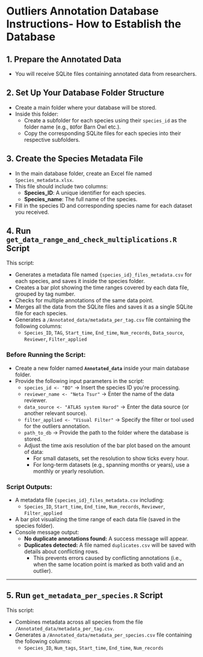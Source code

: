 # Outliers Annotation Database Instructions- How to Establish the Database

## 1. Prepare the Annotated Data
- You will receive SQLite files containing annotated data from researchers.

## 2. Set Up Your Database Folder Structure
- Create a main folder where your database will be stored.
- Inside this folder:
  - Create a subfolder for each species using their `species_id` as the folder name (e.g., `BO`for Barn Owl etc.).
  - Copy the corresponding SQLite files for each species into their respective subfolders.

## 3. Create the Species Metadata File
- In the main database folder, create an Excel file named `Species_metadata.xlsx`.
- This file should include two columns:
  - **Species_ID**: A unique identifier for each species.
  - **Species_name**: The full name of the species.
- Fill in the species ID and corresponding species name for each dataset you received.

## 4. Run `get_data_range_and_check_multiplications.R` Script
This script:
- Generates a metadata file named `{species_id}_files_metadata.csv` for each species, and saves it inside the species folder.
- Creates a bar plot showing the time ranges covered by each data file, grouped by tag number.
- Checks for multiple annotations of the same data point.
- Merges all the data from the SQLite files and saves it as a single SQLite file for each species.
- Generates a `/Annotated_data/metadata_per_tag.csv` file containing the following columns:
  - `Species_ID`, `TAG`, `Start_time`, `End_time`, `Num_records`, `Data_source`, `Reviewer`, `Filter_applied` 

### Before Running the Script:
- Create a new folder named **`Annotated_data`** inside your main database folder.
- Provide the following input parameters in the script:
  - `species_id <- "BO"` → Insert the species ID you're processing.
  - `reviewer_name <- "Neta Tsur"` → Enter the name of the data reviewer.
  - `data_source <- "ATLAS system Harod"` → Enter the data source (or another relevant source).
  - `filter_applied <- "Visual Filter"` → Specify the filter or tool used for the outliers annotation.
  - `path_to_db` → Provide the path to the folder where the database is stored.
  - Adjust the time axis resolution of the bar plot based on the amount of data:
    - For small datasets, set the resolution to show ticks every hour.
    - For long-term datasets (e.g., spanning months or years), use a monthly or yearly resolution.

### Script Outputs:
- A metadata file `{species_id}_files_metadata.csv` including:
  - `Species_ID`, `Start_time`, `End_time`, `Num_records`, `Reviewer`, `Filter_applied`
- A bar plot visualizing the time range of each data file (saved in the species folder).
- Console message output:
  - **No duplicate annotations found:** A success message will appear.
  - **Duplicates detected:** A file named `duplicates.csv` will be saved with details about conflicting rows.
    - This prevents errors caused by conflicting annotations (i.e., when the same location point is marked as both valid and an outlier).

---

## 5. Run `get_metadata_per_species.R` Script
This script:
- Combines metadata across all species from the file `/Annotated_data/metadata_per_tag.csv`.
- Generates a `/Annotated_data/metadata_per_species.csv` file containing the following columns:
  - `Species_ID`, `Num_tags`, `Start_time`, `End_time`, `Num_records`